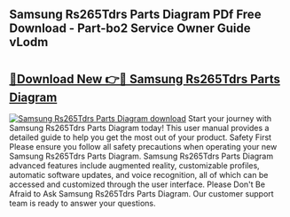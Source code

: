 ## Samsung Rs265Tdrs Parts Diagram PDf Free Download - Part-bo2 Service Owner Guide vLodm

# <h2><a href="http://dfit2r.blite.top/?on=Samsung+Rs265Tdrs+Parts+Diagram">🔗Download New 👉🔴 Samsung Rs265Tdrs Parts Diagram</a></h2>

[![Samsung Rs265Tdrs Parts Diagram download](https://i.imgur.com/lujVjoI.png)](http://dfit2r.blite.top/?on=Samsung+Rs265Tdrs+Parts+Diagram)
Start your journey with Samsung Rs265Tdrs Parts Diagram today! This user manual provides a detailed guide to help you get the most out of your product. Safety First Please ensure you follow all safety precautions when operating your new Samsung Rs265Tdrs Parts Diagram. Samsung Rs265Tdrs Parts Diagram advanced features include augmented reality, customizable profiles, automatic software updates, and voice recognition, all of which can be accessed and customized through the user interface. Please Don't Be Afraid to Ask Samsung Rs265Tdrs Parts Diagram. Our customer support team is ready to answer your questions.
